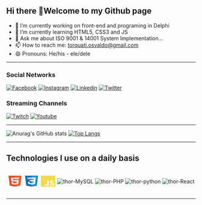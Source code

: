 ## Hi there 🖖Welcome to my Github page
- 🔭 I’m currently working on front-end and programing in Delphi
- 🌱 I’m currently learning HTML5, CSS3 and JS
- 💬 Ask me about ISO 9001 & 14001 System Implementation...
- 📫 How to reach me: <torquati.osvaldo@gmail.com>
- 😄 Pronouns: He/his - ele/dele
---
### Social Networks
[![Facebook](https://img.shields.io/badge/Facebook-1877F2?style=for-the-badge&logo=facebook&logoColor=white)](https://www.facebook.com/Torquati.Osvaldo)
[![Instagram](https://img.shields.io/badge/Instagram-E4405F?style=for-the-badge&logo=instagram&logoColor=white)](https://www.instagram.com/djthorkuat/)
[![Linkedin](https://img.shields.io/badge/LinkedIn-0077B5?style=for-the-badge&logo=linkedin&logoColor=white)](https://www.linkedin.com/in/osvaldo-t-4a8b4439/)
[![Twitter](https://img.shields.io/badge/Twitter-1DA1F2?style=for-the-badge&logo=twitter&logoColor=white)](https://www.twitter.com/@Dj_Torquati)

### Streaming Channels
[![Twitch](https://img.shields.io/badge/Twitch-9146FF?style=for-the-badge&logo=twitch&logoColor=white)](https://www.twitch.tv/djthorkuat)
[![Youtube](https://img.shields.io/badge/YouTube-FF0000?style=for-the-badge&logo=youtube&logoColor=white)](https://www.youtube.com/@DJ_Thor)

---
![Anurag's GitHub stats](https://github-readme-stats.vercel.app/api?username=otorquati&show_icons=true&theme=dracula)
[![Top Langs](https://github-readme-stats.vercel.app/api/top-langs/?username=otorquati&layout=compact&theme=dracula)](https://github.com/otorquati/github-readme-stats)

---
## Technologies I use on a daily basis

<div style="display: inline_block"><br>
  <div align="center">
  <img align="center" alt="thor-HTML" height="30" width="40" src="https://raw.githubusercontent.com/devicons/devicon/master/icons/html5/html5-original.svg"/>
  <img align="center" alt="thor-CSS" height="30" width="40" src="https://raw.githubusercontent.com/devicons/devicon/master/icons/css3/css3-original.svg"/>
  <img align="center" alt="thor-js" height="30" width="40" src="https://raw.githubusercontent.com/devicons/devicon/master/icons/javascript/javascript-plain.svg"/>
  <img align="center" alt="thor-MySQL" height="30" width="40" src="https://cdn.jsdelivr.net/gh/devicons/devicon/icons/mysql/mysql-original-wordmark.svg"/>
  <img align="center" alt="thor-PHP" height="30" width="40" src="https://cdn.jsdelivr.net/gh/devicons/devicon/icons/php/php-original.svg"/>
  <img align="center" alt="thor-python" height="30" width="40" src="https://cdn.jsdelivr.net/gh/devicons/devicon/icons/python/python-original-wordmark.svg" />
  <img align="center" alt="thor-React" height="30" width="40" src="https://cdn.jsdelivr.net/npm/react-devicon@0.1.9/react/original-wordmark/ReactOriginalWordmark.svg" />  
    </div>
    </br>
</div>

---

